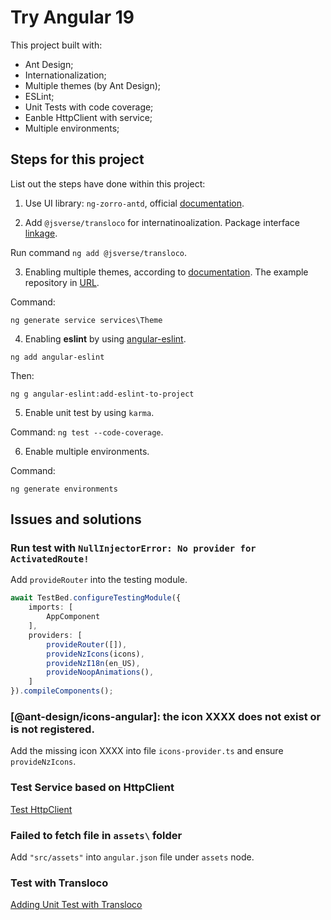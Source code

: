 # Try Angular 19

This project built with:
- Ant Design;
- Internationalization;
- Multiple themes (by Ant Design);
- ESLint;
- Unit Tests with code coverage;
- Eanble HttpClient with service;
- Multiple environments;


## Steps for this  project

List out the steps have done within this project:

1. Use UI library: `ng-zorro-antd`, official [documentation](https://ng.ant.design/).

2. Add `@jsverse/transloco` for internatinoalization. Package interface [linkage](https://www.npmjs.com/package/@jsverse/transloco).

Run command `ng add @jsverse/transloco`.


3. Enabling multiple themes, according to [documentation](https://ng.ant.design/docs/customize-theme/en#theme-dynamic-switching). The example repository in [URL](https://github.com/yangjunhan/nz-themes).

Command:   
```
ng generate service services\Theme
```

4. Enabling **eslint** by using [angular-eslint](https://github.com/angular-eslint/angular-eslint).

```
ng add angular-eslint
```

Then:   
```
ng g angular-eslint:add-eslint-to-project
```

5. Enable unit test by using `karma`.

Command: `ng test --code-coverage`.

6. Enable multiple environments.

Command:   
```
ng generate environments
```

## Issues and solutions

### Run test with `NullInjectorError: No provider for ActivatedRoute!`

Add `provideRouter` into the testing module.

```typescript
await TestBed.configureTestingModule({
    imports: [        
        AppComponent
    ],
    providers: [
        provideRouter([]),
        provideNzIcons(icons), 
        provideNzI18n(en_US),
        provideNoopAnimations(),
    ]
}).compileComponents();

```

### [@ant-design/icons-angular]: the icon XXXX does not exist or is not registered. 

Add the missing icon XXXX into file `icons-provider.ts` and ensure `provideNzIcons`.

### Test Service based on HttpClient

[Test HttpClient](https://angular.dev/guide/http/testing)

### Failed to fetch file in `assets\` folder

Add `"src/assets"` into `angular.json` file under `assets` node.


### Test with Transloco 

[Adding Unit Test with Transloco](https://jsverse.gitbook.io/transloco/advanced-topics/unit-testing)
